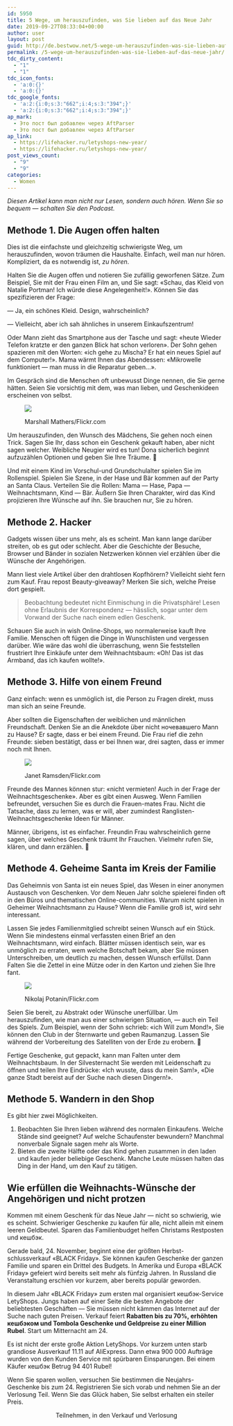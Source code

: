```yaml
---
id: 5950
title: 5 Wege, um herauszufinden, was Sie lieben auf das Neue Jahr
date: 2019-09-27T08:33:04+00:00
author: user
layout: post
guid: http://de.bestwow.net/5-wege-um-herauszufinden-was-sie-lieben-auf-das-neue-jahr/
permalink: /5-wege-um-herauszufinden-was-sie-lieben-auf-das-neue-jahr/
tdc_dirty_content:
  - "1"
  - "1"
tdc_icon_fonts:
  - 'a:0:{}'
  - 'a:0:{}'
tdc_google_fonts:
  - 'a:2:{i:0;s:3:"662";i:4;s:3:"394";}'
  - 'a:2:{i:0;s:3:"662";i:4;s:3:"394";}'
ap_mark:
  - Это пост был добавлен через AftParser
  - Это пост был добавлен через AftParser
ap_link:
  - https://lifehacker.ru/letyshops-new-year/
  - https://lifehacker.ru/letyshops-new-year/
post_views_count:
  - "9"
  - "9"
categories:
  - Women
---
```

_Diesen Artikel kann man nicht nur Lesen, sondern auch hören. Wenn Sie so bequem — schalten Sie den Podcast._</p> 

## Methode 1. Die Augen offen halten

Dies ist die einfachste und gleichzeitig schwierigste Weg, um herauszufinden, wovon träumen die Haushalte. Einfach, weil man nur hören. Kompliziert, da es notwendig ist, _zu hören_.

Halten Sie die Augen offen und notieren Sie zufällig geworfenen Sätze. Zum Beispiel, Sie mit der Frau einen Film an, und Sie sagt: «Schau, das Kleid von Natalie Portman! Ich würde diese Angelegenheit!». Können Sie das spezifizieren der Frage:

— Ja, ein schönes Kleid. Design, wahrscheinlich?

— Vielleicht, aber ich sah ähnliches in unserem Einkaufszentrum!

Oder Mann zieht das Smartphone aus der Tasche und sagt: «heute Wieder Telefon kratzte er den ganzen Blick hat schon verloren». Der Sohn gehen spazieren mit den Worten: «ich gehe zu Mischa? Er hat ein neues Spiel auf dem Computer!». Mama wärmt Ihnen das Abendessen: «Mikrowelle funktioniert — man muss in die Reparatur geben&#8230;».

Im Gespräch sind die Menschen oft unbewusst Dinge nennen, die Sie gerne hätten. Seien Sie vorsichtig mit dem, was man lieben, und Geschenkideen erscheinen von selbst.<figure>

![](http://de.bestwow.net/wp-content/uploads/2019/09/5-sposobov-uznat-chto-podarit-blizkim-na-novyy-god-1.jpg) <figcaption>Marshall Mathers/Flickr.com</figcaption></figure> 

Um herauszufinden, den Wunsch des Mädchens, Sie gehen noch einen Trick. Sagen Sie Ihr, dass schon ein Geschenk gekauft haben, aber nicht sagen welcher. Weibliche Neugier wird es tun! Dona sicherlich beginnt aufzuzählen Optionen und geben Sie Ihre Träume. 🙂

Und mit einem Kind im Vorschul-und Grundschulalter spielen Sie im Rollenspiel. Spielen Sie Szene, in der Hase und Bär kommen auf der Party an Santa Claus. Verteilen Sie die Rollen: Mama — Hase, Papa — Weihnachtsmann, Kind — Bär. Äußern Sie Ihren Charakter, wird das Kind projizieren Ihre Wünsche auf ihn. Sie brauchen nur, Sie zu hören.

## Methode 2. Hacker

Gadgets wissen über uns mehr, als es scheint. Man kann lange darüber streiten, ob es gut oder schlecht. Aber die Geschichte der Besuche, Browser und Bänder in sozialen Netzwerken können viel erzählen über die Wünsche der Angehörigen.

Mann liest viele Artikel über den drahtlosen Kopfhörern? Vielleicht sieht fern zum Kauf. Frau repost Beauty-giveaway? Merken Sie sich, welche Preise dort gespielt.

> Beobachtung bedeutet nicht Einmischung in die Privatsphäre! Lesen ohne Erlaubnis der Korrespondenz — hässlich, sogar unter dem Vorwand der Suche nach einem edlen Geschenk.

Schauen Sie auch in wish Online-Shops, wo normalerweise kauft Ihre Familie. Menschen oft fügen die Dinge in Wunschlisten und vergessen darüber. Wie wäre das wohl die überraschung, wenn Sie feststellen frustriert Ihre Einkäufe unter dem Weihnachtsbaum: «Oh! Das ist das Armband, das ich kaufen wollte!».

## Methode 3. Hilfe von einem Freund

Ganz einfach: wenn es unmöglich ist, die Person zu Fragen direkt, muss man sich an seine Freunde.

Aber sollten die Eigenschaften der weiblichen und männlichen Freundschaft. Denken Sie an die Anekdote über nicht ночевавшего Mann zu Hause? Er sagte, dass er bei einem Freund. Die Frau rief die zehn Freunde: sieben bestätigt, dass er bei Ihnen war, drei sagten, dass er immer noch mit Ihnen.<figure>

![](http://de.bestwow.net/wp-content/uploads/2019/09/5-sposobov-uznat-chto-podarit-blizkim-na-novyy-god-2.jpg) <figcaption>Janet Ramsden/Flickr.com</figcaption></figure> 

Freunde des Mannes können stur: «nicht vermieten! Auch in der Frage der Weihnachtsgeschenke». Aber es gibt einen Ausweg. Wenn Familien befreundet, versuchen Sie es durch die Frauen-mates Frau. Nicht die Tatsache, dass zu lernen, was er will, aber zumindest Ranglisten-Weihnachtsgeschenke Ideen für Männer.

Männer, übrigens, ist es einfacher. Freundin Frau wahrscheinlich gerne sagen, über welches Geschenk träumt Ihr Frauchen. Vielmehr rufen Sie, klären, und dann erzählen. 🙂

## Methode 4. Geheime Santa im Kreis der Familie

Das Geheimnis von Santa ist ein neues Spiel, das Wesen in einer anonymen Austausch von Geschenken. Vor dem Neuen Jahr solche spielerei finden oft in den Büros und thematischen Online-communities. Warum nicht spielen in Geheimer Weihnachtsmann zu Hause? Wenn die Familie groß ist, wird sehr interessant.

Lassen Sie jedes Familienmitglied schreibt seinen Wunsch auf ein Stück. Wenn Sie mindestens einmal verfassten einen Brief an den Weihnachtsmann, wird einfach. Blätter müssen identisch sein, war es unmöglich zu erraten, wem welche Botschaft bekam, aber Sie müssen Unterschreiben, um deutlich zu machen, dessen Wunsch erfüllst. Dann Falten Sie die Zettel in eine Mütze oder in den Karton und ziehen Sie Ihre fant.<figure>

![](http://de.bestwow.net/wp-content/uploads/2019/09/5-sposobov-uznat-chto-podarit-blizkim-na-novyy-god-3.jpg) <figcaption>Nikolaj Potanin/Flickr.com</figcaption></figure> 

Seien Sie bereit, zu Abstrakt oder Wünsche unerfüllbar. Um herauszufinden, wie man aus einer schwierigen Situation, — auch ein Teil des Spiels. Zum Beispiel, wenn der Sohn schrieb: «ich Will zum Mond!», Sie können den Club in der Sternwarte und geben Raumanzug. Lassen Sie während der Vorbereitung des Satelliten von der Erde zu erobern. 🙂

Fertige Geschenke, gut gepackt, kann man Falten unter dem Weihnachtsbaum. In der Silvesternacht Sie werden mit Leidenschaft zu öffnen und teilen Ihre Eindrücke: «Ich wusste, dass du mein Sam!», «Die ganze Stadt bereist auf der Suche nach diesen Dingern!».

## Methode 5. Wandern in den Shop

Es gibt hier zwei Möglichkeiten.

  1. Beobachten Sie Ihren lieben während des normalen Einkaufens. Welche Stände sind geeignet? Auf welche Schaufenster bewundern? Manchmal nonverbale Signale sagen mehr als Worte.
  2. Bieten die zweite Hälfte oder das Kind gehen zusammen in den laden und kaufen jeder beliebige Geschenk. Manche Leute müssen halten das Ding in der Hand, um den Kauf zu tätigen.

## Wie erfüllen die Weihnachts-Wünsche der Angehörigen und nicht protzen

Kommen mit einem Geschenk für das Neue Jahr — nicht so schwierig, wie es scheint. Schwieriger Geschenke zu kaufen für alle, nicht allein mit einem leeren Geldbeutel. Sparen das Familienbudget helfen Christams Restposten und кешбэк.

Gerade bald, 24. November, beginnt eine der größten Herbst-schlussverkauf «BLACK Friday». Sie können kaufen Geschenke der ganzen Familie und sparen ein Drittel des Budgets. In Amerika und Europa «BLACK Friday» gefeiert wird bereits seit mehr als fünfzig Jahren. In Russland die Veranstaltung erschien vor kurzem, aber bereits populär geworden.

In diesem Jahr «BLACK Friday» zum ersten mal organisiert кешбэк-Service LetyShops. Jungs haben auf einer Seite die besten Angebote der beliebtesten Geschäften — Sie müssen nicht kämmen das Internet auf der Suche nach guten Preisen. Verkauf feiert **Rabatten bis zu 70%, erhöhten кешбэком und Tombola Geschenke und Geldpreise zu einer Million Rubel**. Start um Mitternacht am 24.

Es ist nicht der erste große Aktion LetyShops. Vor kurzem unten starb grandiose Ausverkauf 11.11 auf AliExpress. Dann etwa 900 000 Aufträge wurden von den Kunden Service mit spürbaren Einsparungen. Bei einem Käufer кешбэк Betrug 94 401 Rubel!

Wenn Sie sparen wollen, versuchen Sie bestimmen die Neujahrs-Geschenke bis zum 24. Registrieren Sie sich vorab und nehmen Sie an der Verlosung Teil. Wenn Sie das Glück haben, Sie selbst erhalten ein steiler Preis.

<p style="text-align: center">
  <span>Teilnehmen, in den Verkauf und Verlosung</span>
</p>